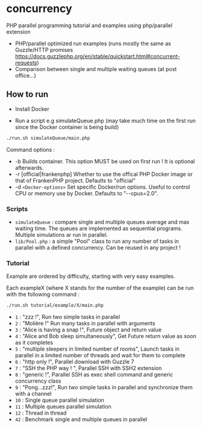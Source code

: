 # concurrency
PHP parallel programming tutorial and examples using php/parallel extension

- PHP/parallel optimized run examples (runs mostly the same as Guzzle/HTTP promises https://docs.guzzlephp.org/en/stable/quickstart.html#concurrent-requests)
- Comparison between single and multiple waiting queues (at post office...)

## How to run

- Install Docker

- Run a script e.g simulateQueue.php (may take much time on the first run since the Docker container is being build)
```bash
./run.sh simulateQueue/main.php
```

Command options :
- -b 
    Builds container. This option MUST be used on first run ! It is optional afterwards.
- -r [official|frankenphp]
     Whether to use the offical PHP Docker image or that of FrankenPHP project. Defaults to "official"
- -d `<Docker-options>`
    Set specific Docker/run options. Useful to control CPU or memory use by Docker. Defaults to "--cpus=2.0".

### Scripts

- `simulateQueue` : compare single and multiple queues average and max waiting time. The queues are implemented as sequential programs. Multiple simulations ar run in parallel.
- `lib/Pool.php` : a simple "Pool" class to run any number of tasks in parallel with a defined concurrency. Can be reused in any project !

### Tutorial

Example are ordered by difficulty, starting with very easy examples.

Each exampleX (where X stands for the number of the example) can be run with the following command :
```bash
./run.sh tutorial/example/X/main.php
```


- `1` : "zzz !", Run two simple tasks in parallel
- `2` : "Molière !" Run many tasks in parallel with arguments
- `3` : "Alice is having a snap !", Future object and return value
- `4` : "Alice and Bob sleep simultaneously", Get Future return value as soon as it completes
- `5` : "multiple sleepers in limited number of rooms", Launch tasks in parallel in a limited number of threads and wait for them to complete
- `6` : "http only !", Parallel download with Guzzle 7
- `7` : "SSH the PHP way ! ", Parallel SSH with SSH2 extension
- `8` : "generic !", Parallel SSH as exec shell command and generic concurrency class
- `9` : "Pong...zzz!", Run two simple tasks in parallel and synchronize them with a channel
- `10` : Single queue parallel simulation
- `11` : Multiple queues parallel simulation
- `12` : Thread in thread
- `42` : Benchmark single and multiple queues in parallel